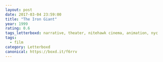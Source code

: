 ```yaml
---
layout: post 
date: 2017-03-04 23:59:00
title: "The Iron Giant"
year: 1999
rating: 0.6
tags_letterboxd: narrative, theater, nitehawk cinema, animation, nyc
tags:
  - film
category: Letterboxd
canonical: https://boxd.it/f6rrv
---
```

